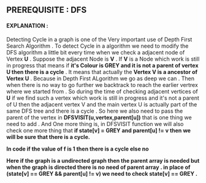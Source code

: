 ## PREREQUISITE : DFS 

#### EXPLANATION : 
Detecting Cycle in a graph is one of the Very important use of Depth First Search Algorithm .
To detect Cycle in a algorithm we need to modify the DFS algorithm a little bit every time when we check a adjacent node of Vertex **U** . Suppose the adjacent Node is **V** .
If **V** is a Node which work is still in progress that means if **it's Colour is GREY and it is not a parent of vertex U then there is a cycle** . It means that actually the 
**Vertex V is a ancestor of Vertex U** . Because in Depth First ALgorithm we go as deep we can . Then when there is no way to go further we backtrack to reach the earlier vertrex
where we started from . So during the time of checking adjacent vertices of **U** if we find such a vertex which work is still in progress and it's not a parent of U then the 
adjacent vertex V and the main vertex U is actually part of the same DFS tree and there is a cycle . So here we also need to pass the parent of the vertex in 
**DFSVISIT(u,vertex,parent[u])** that is one thing we need to add . And One more thing is, in DFSVISIT function we will also check one more thing that 
**if state[v] = GREY and parent[u] != v then we will be sure that there is a cycle.**


**In code if the value of f is 1 then there is a cycle else no** 

**Here if the graph is a undirected graph then the parent array is needed but when the graph is directed there is no need of parent array .
in place of (state[v] == GREY && parent[u] != v) we need to check state[v] == GREY .**
